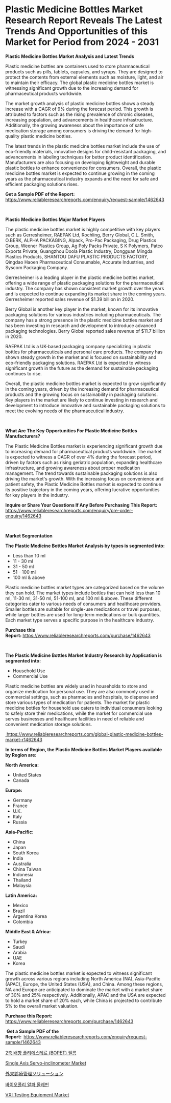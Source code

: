 <p><h1>Plastic Medicine Bottles Market Research Report Reveals The Latest Trends And Opportunities of this Market for Period from 2024 - 2031</h1></p><p><strong>Plastic Medicine Bottles Market Analysis and Latest Trends</strong></p>
<p><p>Plastic medicine bottles are containers used to store pharmaceutical products such as pills, tablets, capsules, and syrups. They are designed to protect the contents from external elements such as moisture, light, and air to maintain their efficacy. The global plastic medicine bottles market is witnessing significant growth due to the increasing demand for pharmaceutical products worldwide.</p><p>The market growth analysis of plastic medicine bottles shows a steady increase with a CAGR of 9% during the forecast period. This growth is attributed to factors such as the rising prevalence of chronic diseases, increasing population, and advancements in healthcare infrastructure. Additionally, the growing awareness about the importance of safe medication storage among consumers is driving the demand for high-quality plastic medicine bottles.</p><p>The latest trends in the plastic medicine bottles market include the use of eco-friendly materials, innovative designs for child-resistant packaging, and advancements in labeling techniques for better product identification. Manufacturers are also focusing on developing lightweight and durable plastic bottles to enhance convenience for consumers. Overall, the plastic medicine bottles market is expected to continue growing in the coming years as the pharmaceutical industry expands and the need for safe and efficient packaging solutions rises.</p></p>
<p><strong>Get a Sample PDF of the Report:&nbsp;</strong> <a href="https://www.reliableresearchreports.com/enquiry/request-sample/1462643">https://www.reliableresearchreports.com/enquiry/request-sample/1462643</a></p>
<p>&nbsp;</p>
<p><strong>Plastic Medicine Bottles Major Market Players</strong></p>
<p><p>The plastic medicine bottles market is highly competitive with key players such as Gerresheimer, RAEPAK Ltd, Rochling, Berry Global, C.L. Smith, O.BERK, ALPHA PACKAGING, Alpack, Pro-Pac Packaging, Drug Plastics Group, Weener Plastics Group, Ag Poly Packs Private, S K Polymers, Patco Exports Private, Guangzhou Doola Plastic Industry, Dongguan Mingda Plastics Products, SHANTOU DAFU PLASTIC PRODUCTS FACTORY, Qingdao Haoen Pharmaceutical Consumable, Accurate Industries, and Syscom Packaging Company.</p><p>Gerresheimer is a leading player in the plastic medicine bottles market, offering a wide range of plastic packaging solutions for the pharmaceutical industry. The company has shown consistent market growth over the years and is expected to continue expanding its market share in the coming years. Gerresheimer reported sales revenue of $1.39 billion in 2020.</p><p>Berry Global is another key player in the market, known for its innovative packaging solutions for various industries including pharmaceuticals. The company has a strong presence in the plastic medicine bottles market and has been investing in research and development to introduce advanced packaging technologies. Berry Global reported sales revenue of $11.7 billion in 2020.</p><p>RAEPAK Ltd is a UK-based packaging company specializing in plastic bottles for pharmaceuticals and personal care products. The company has shown steady growth in the market and is focused on sustainability and eco-friendly packaging solutions. RAEPAK Ltd is expected to witness significant growth in the future as the demand for sustainable packaging continues to rise.</p><p>Overall, the plastic medicine bottles market is expected to grow significantly in the coming years, driven by the increasing demand for pharmaceutical products and the growing focus on sustainability in packaging solutions. Key players in the market are likely to continue investing in research and development to introduce innovative and sustainable packaging solutions to meet the evolving needs of the pharmaceutical industry.</p></p>
<p>&nbsp;</p>
<p><strong>What Are The Key Opportunities For Plastic Medicine Bottles Manufacturers?</strong></p>
<p><p>The Plastic Medicine Bottles market is experiencing significant growth due to increasing demand for pharmaceutical products worldwide. The market is expected to witness a CAGR of over 4% during the forecast period, driven by factors such as rising geriatric population, expanding healthcare infrastructure, and growing awareness about proper medication management. The trend towards sustainable packaging solutions is also driving the market's growth. With the increasing focus on convenience and patient safety, the Plastic Medicine Bottles market is expected to continue its positive trajectory in the coming years, offering lucrative opportunities for key players in the industry.</p></p>
<p><strong>Inquire or Share Your Questions If Any Before Purchasing This Report:</strong> <a href="https://www.reliableresearchreports.com/enquiry/pre-order-enquiry/1462643">https://www.reliableresearchreports.com/enquiry/pre-order-enquiry/1462643</a></p>
<p>&nbsp;</p>
<p><strong>Market Segmentation</strong></p>
<p><strong>The Plastic Medicine Bottles Market Analysis by types is segmented into:</strong></p>
<p><ul><li>Less than 10 ml</li><li>11 - 30 ml</li><li>31 - 50 ml</li><li>51 - 100 ml</li><li>100 ml & above</li></ul></p>
<p><p>Plastic medicine bottles market types are categorized based on the volume they can hold. The market types include bottles that can hold less than 10 ml, 11-30 ml, 31-50 ml, 51-100 ml, and 100 ml & above. These different categories cater to various needs of consumers and healthcare providers. Smaller bottles are suitable for single-use medications or travel purposes, while larger bottles are used for long-term medications or bulk quantities. Each market type serves a specific purpose in the healthcare industry.</p></p>
<p><strong>Purchase this Report:&nbsp;</strong><a href="https://www.reliableresearchreports.com/purchase/1462643">https://www.reliableresearchreports.com/purchase/1462643</a></p>
<p>&nbsp;</p>
<p><strong>The Plastic Medicine Bottles Market Industry Research by Application is segmented into:</strong></p>
<p><ul><li>Household Use</li><li>Commercial Use</li></ul></p>
<p><p>Plastic medicine bottles are widely used in households to store and organize medication for personal use. They are also commonly used in commercial settings, such as pharmacies and hospitals, to dispense and store various types of medication for patients. The market for plastic medicine bottles for household use caters to individual consumers looking to safely store their medications, while the market for commercial use serves businesses and healthcare facilities in need of reliable and convenient medication storage solutions.</p></p>
<p><a href="https://www.reliableresearchreports.com/global-plastic-medicine-bottles-market-r1462643">&nbsp;https://www.reliableresearchreports.com/global-plastic-medicine-bottles-market-r1462643</a></p>
<p><strong>In terms of Region, the Plastic Medicine Bottles Market Players available by Region are:</strong></p>
<p>
    <p> <strong> North America: </strong>
        <ul>
            <li>United States</li>
            <li>Canada</li>
        </ul>
        </p> 
    <p> <strong> Europe: </strong>
        <ul>
            <li>Germany</li>
            <li>France</li>
            <li>U.K.</li>
            <li>Italy</li>
            <li>Russia</li>
        </ul>
        </p> 
    <p> <strong> Asia-Pacific: </strong>
        <ul>
            <li>China</li>
            <li>Japan</li>
            <li>South Korea</li>
            <li>India</li>
            <li>Australia</li>
            <li>China Taiwan</li>
            <li>Indonesia</li>
            <li>Thailand</li>
            <li>Malaysia</li>
        </ul>
        </p> 
    <p> <strong> Latin America: </strong>
        <ul>
            <li>Mexico</li>
            <li>Brazil</li>
            <li>Argentina Korea</li>
            <li>Colombia</li>
        </ul>
        </p> 
    <p> <strong> Middle East & Africa: </strong>
        <ul>
            <li>Turkey</li>
            <li>Saudi</li>
            <li>Arabia</li>
            <li>UAE</li>
            <li>Korea</li>
        </ul>
    </p>
    </p>
<p><p>The plastic medicine bottles market is expected to witness significant growth across various regions including North America (NA), Asia-Pacific (APAC), Europe, the United States (USA), and China. Among these regions, NA and Europe are anticipated to dominate the market with a market share of 30% and 25% respectively. Additionally, APAC and the USA are expected to hold a market share of 20% each, while China is projected to contribute 5% to the overall market valuation.</p></p>
<p><strong>Purchase this Report: </strong><a href="https://www.reliableresearchreports.com/purchase/1462643">https://www.reliableresearchreports.com/purchase/1462643</a></p>
<p>&nbsp;<strong>Get a Sample PDF of the Report:&nbsp;&nbsp;</strong><a href="https://www.reliableresearchreports.com/enquiry/request-sample/1462643">https://www.reliableresearchreports.com/enquiry/request-sample/1462643</a></p>
<p><strong></strong></p>
<p><p><a href="https://github.com/rrmadityapu/Market-Research-Report-List-1/blob/main/4731242181440.md">2축 배향 폴리에스테르 (BOPET) 필름</a></p><p><a href="https://github.com/ctanaka235/Market-Research-Report-List-1/blob/main/single-axis-servo-inclinometer-market.md">Single Axis Servo-inclinometer Market</a></p><p><a href="https://github.com/KenyonJohns/Market-Research-Report-List-1/blob/main/1714134167841.md">外来診療管理ソリューション</a></p><p><a href="https://github.com/njolsky1/Market-Research-Report-List-1/blob/main/5917415181441.md">바이오폴리 알파 올레핀</a></p><p><a href="https://github.com/fkhcgcyl33/Market-Research-Report-List-1/blob/main/vxi-testing-equipment-market.md">VXI Testing Equipment Market</a></p></p>